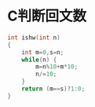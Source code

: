# C判断回文数 #

```c
int ishw(int n)
{
    int m=0,s=n;
    while(n) {
        m=n%10+m*10;
        n/=10;
    }
    return (m==s)?1:0;
}
```
